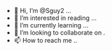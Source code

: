 - 👋 Hi, I’m @Sguy2 ...
- 👀 I’m interested in reading ...
- 🌱 I’m currently learning ...
- 💞️ I’m looking to collaborate on .
- 📫 How to reach me ..

<!---
Sguy2/Sguy2 is a ✨ special ✨ repository because its `README.md` (this file) appears on your GitHub profile.
You can click the Preview link to take a look at your changes.
--->
